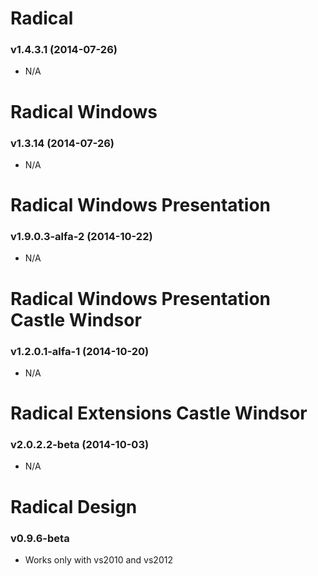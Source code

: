 # Radical

### v1.4.3.1 (2014-07-26)

   * N/A

# Radical Windows

### v1.3.14 (2014-07-26)

   * N/A

# Radical Windows Presentation

### v1.9.0.3-alfa-2 (2014-10-22)

   * N/A

# Radical Windows Presentation Castle Windsor

### v1.2.0.1-alfa-1 (2014-10-20)

   * N/A
   
# Radical Extensions Castle Windsor

### v2.0.2.2-beta (2014-10-03)

   * N/A
   
# Radical Design

### v0.9.6-beta

   * Works only with vs2010 and vs2012
